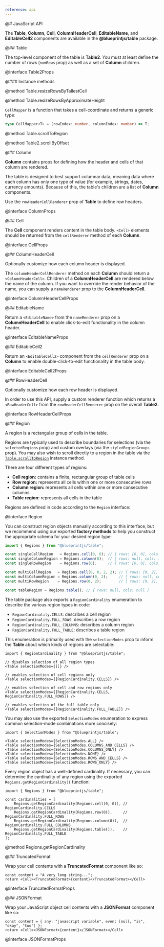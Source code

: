 ```yaml
---
reference: api
---
```


@# JavaScript API

The __Table__, __Column__, __Cell__, __ColumnHeaderCell__, __EditableName__, and __EditableCell2__
components are available in the __@blueprintjs/table__ package.

@## Table

The top-level component of the table is __Table2__. You must at least define the number of rows (`numRows` prop)
as well as a set of __Column__ children.

@interface Table2Props

@### Instance methods

@method Table.resizeRowsByTallestCell

@method Table.resizeRowsByApproximateHeight


`CellMapper` is a function that takes a cell-coordinate and returns a generic type:

```ts
type CellMapper<T> = (rowIndex: number, columnIndex: number) => T;
```

@method Table.scrollToRegion

@method Table2.scrollByOffset

@## Column

__Column__ contains props for defining how the header and cells of that column are rendered.

The table is designed to best support columnar data, meaning data where each column has only one type of value
(for example, strings, dates, currency amounts). Because of this, the table's children are a list of __Column__
components.

Use the `rowHeaderCellRenderer` prop of __Table__ to define row headers.

@interface ColumnProps

@## Cell

The __Cell__ component renders content in the table body. `<Cell>` elements should be returned from the
`cellRenderer` method of each __Column__.

@interface CellProps

@## ColumnHeaderCell

Optionally customize how each column header is displayed.

The `columnHeaderCellRenderer` method on each __Column__ should return a `<ColumnHeaderCell>`. Children of a
__ColumnHeaderCell__ are rendered below the name of the column. If you want to override the render behavior of the
name, you can supply a `nameRenderer` prop to the __ColumnHeaderCell__.

@interface ColumnHeaderCellProps

@## EditableName

Return a `<EditableName>` from the `nameRenderer` prop on a __ColumnHeaderCell__ to enable click-to-edit functionality
in the column header.

@interface EditableNameProps

@## EditableCell2

Return an `<EditableCell2>` component from the `cellRenderer` prop on a __Column__ to enable double-click-to-edit
functionality in the table body.

@interface EditableCell2Props

@## RowHeaderCell

Optionally customize how each row header is displayed.

In order to use this API, supply a custom renderer function which returns a `<RowHeaderCell>` from the
`rowHeaderCellRenderer` prop on the overall __Table2__.

@interface RowHeaderCellProps

@## Region

A region is a rectangular group of cells in the table.

Regions are typically used to describe boundaries for selections (via the `selectedRegions` prop) and custom overlays
(via the `styledRegionGroups` prop). You may also wish to scroll directly to a region in the table via the
[`Table.scrollToRegion`](#table/api.instance-methods) instance method.

There are four different types of regions:

-   __Cell region:__ contains a finite, rectangular group of table cells
-   __Row region:__ represents all cells within one or more consecutive rows
-   __Column region:__ represents all cells within one or more consecutive columns
-   __Table region:__ represents all cells in the table

Regions are defined in code according to the `Region` interface:

@interface Region

You can construct region objects manually according to this interface, but we recommend using our exported
__factory methods__ to help you construct the appropriate schema for your desired region type:

```ts
import { Regions } from "@blueprintjs/table";

const singleCellRegion   = Regions.cell(0, 0); // { rows: [0, 0], cols: [0, 0] }
const singleColumnRegion = Regions.column(0);  // { rows: null, cols: [0, 0] }
const singleRowRegion    = Regions.row(0);     // { rows: [0, 0], cols: null }

const multiCellRegion   = Regions.cell(0, 0, 2, 2); // { rows: [0, 2], cols: [0, 2] }
const multiColumnRegion = Regions.column(0, 2);     // { rows: null, cols: [0, 2] }
const multiRowRegion    = Regions.row(0, 2);        // { rows: [0, 2], cols: null }

const tableRegion = Regions.table(); // { rows: null, cols: null }
```

The table package also exports a `RegionCardinality` enumeration to describe the various region types in code:

-   `RegionCardinality.CELLS`: describes a cell region
-   `RegionCardinality.FULL_ROWS`: describes a row region
-   `RegionCardinality.FULL_COLUMNS`: describes a column region
-   `RegionCardinality.FULL_TABLE`: describes a table region

This enumeration is primarily used with the `selectionModes` prop to inform the __Table__ about which kinds of regions
are selectable:

```tsx
import { RegionCardinality } from "@blueprintjs/table";

// disables selection of all region types
<Table selectionModes={[]} />

// enables selection of cell regions only
<Table selectionModes={[RegionCardinality.CELLS]} />

// enables selection of cell and row regions only
<Table selectionModes={[RegionCardinality.CELLS, RegionCardinality.FULL_ROWS]} />

// enables selection of the full table only
<Table selectionModes={[RegionCardinality.FULL_TABLE]} />
```

You may also use the exported `SelectionModes` enumeration to express common selection-mode combinations more concisely:

```tsx
import { SelectionModes } from "@blueprintjs/table";

<Table selectionModes={SelectionModes.ALL} />
<Table selectionModes={SelectionModes.COLUMNS_AND_CELLS} />
<Table selectionModes={SelectionModes.COLUMNS_ONLY} />
<Table selectionModes={SelectionModes.NONE} />
<Table selectionModes={SelectionModes.ROWS_AND_CELLS} />
<Table selectionModes={SelectionModes.ROWS_ONLY} />
```

Every region object has a well-defined cardinality. If necessary, you can determine the cardinality of any region using
the exported `Regions.getRegionCardinality()` function:

```tsx
import { Regions } from "@blueprintjs/table";

const cardinalities = [
    Regions.getRegionCardinality(Regions.cell(0, 0)), // RegionCardinality.CELLS
    Regions.getRegionCardinality(Regions.row(0)),     // RegionCardinality.FULL_ROWS
    Regions.getRegionCardinality(Regions.column(0)),  // RegionCardinality.FULL_COLUMNS
    Regions.getRegionCardinality(Regions.table()),    // RegionCardinality.FULL_TABLE
];
```

@method Regions.getRegionCardinality

@## TruncatedFormat

Wrap your cell contents with a __TruncatedFormat__ component like so:

```tsx
const content = "A very long string...";
return <Cell><TruncatedFormat>{content}</TruncatedFormat></Cell>
```

@interface TruncatedFormatProps

@## JSONFormat

Wrap your JavaScript object cell contents with a __JSONFormat__ component like so:

```tsx
const content = { any: "javascript variable", even: [null, "is", "okay", "too"] };
return <Cell><JSONFormat>{content}</JSONFormat></Cell>
```

@interface JSONFormatProps
